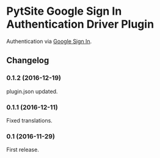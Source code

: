 # PytSite Google Sign In Authentication Driver Plugin

Authentication via [Google Sign In](https://developers.google.com/identity/sign-in/web/).


## Changelog

### 0.1.2 (2016-12-19)
plugin.json updated.


### 0.1.1 (2016-12-11)
Fixed translations.


### 0.1 (2016-11-29)
First release.
